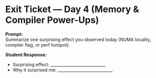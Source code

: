 # Exit Ticket — Day 4 (Memory & Compiler Power-Ups)

**Prompt:**  
Summarize one surprising effect you observed today (NUMA locality, compiler flag, or perf hotspot).

**Student Response:**  
- Surprising effect: ___________________________  
- Why it surprised me: ___________________________
